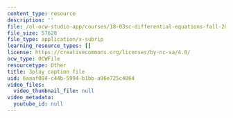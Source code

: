 ```yaml
---
content_type: resource
description: ''
file: /ol-ocw-studio-app/courses/18-03sc-differential-equations-fall-2011/6aaaf084c44b5994b1bba96e725c4064_MdzfsfBNJIw.vtt
file_size: 57620
file_type: application/x-subrip
learning_resource_types: []
license: https://creativecommons.org/licenses/by-nc-sa/4.0/
ocw_type: OCWFile
resourcetype: Other
title: 3play caption file
uid: 6aaaf084-c44b-5994-b1bb-a96e725c4064
video_files:
  video_thumbnail_file: null
video_metadata:
  youtube_id: null
---
```

